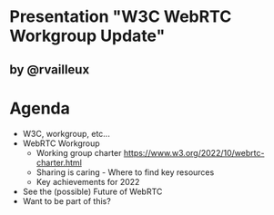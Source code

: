 # Presentation "W3C WebRTC Workgroup Update"
by @rvailleux
---
# Agenda
- W3C, workgroup, etc...
- WebRTC Workgroup
  - Working group charter https://www.w3.org/2022/10/webrtc-charter.html
  - Sharing is caring - Where to find key resources
  - Key achievements for 2022
- See the (possible) Future of WebRTC
- Want to be part of this?
